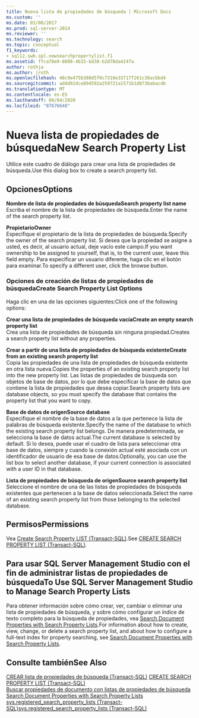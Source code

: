 ```yaml
---
title: Nueva lista de propiedades de búsqueda | Microsoft Docs
ms.custom: ''
ms.date: 03/08/2017
ms.prod: sql-server-2014
ms.reviewer: ''
ms.technology: search
ms.topic: conceptual
f1_keywords:
- sql12.swb.spl.newsearchpropertylist.f1
ms.assetid: ffca78e9-8608-4b15-bd38-b2d78da4247a
author: rothja
ms.author: jroth
ms.openlocfilehash: 48c9e475b380d5f0c7310e33717f261c38acbbd4
ms.sourcegitcommit: ad4d92dce894592a259721a1571b1d8736abacdb
ms.translationtype: MT
ms.contentlocale: es-ES
ms.lasthandoff: 08/04/2020
ms.locfileid: "87676648"
---
```

# <a name="new-search-property-list"></a><span data-ttu-id="d8007-102">Nueva lista de propiedades de búsqueda</span><span class="sxs-lookup"><span data-stu-id="d8007-102">New Search Property List</span></span>
  <span data-ttu-id="d8007-103">Utilice este cuadro de diálogo para crear una lista de propiedades de búsqueda.</span><span class="sxs-lookup"><span data-stu-id="d8007-103">Use this dialog box to create a search property list.</span></span>  
  
## <a name="options"></a><span data-ttu-id="d8007-104">Opciones</span><span class="sxs-lookup"><span data-stu-id="d8007-104">Options</span></span>  
 <span data-ttu-id="d8007-105">**Nombre de lista de propiedades de búsqueda**</span><span class="sxs-lookup"><span data-stu-id="d8007-105">**Search property list name**</span></span>  
 <span data-ttu-id="d8007-106">Escriba el nombre de la lista de propiedades de búsqueda.</span><span class="sxs-lookup"><span data-stu-id="d8007-106">Enter the name of the search property list.</span></span>  
  
 <span data-ttu-id="d8007-107">**Propietario**</span><span class="sxs-lookup"><span data-stu-id="d8007-107">**Owner**</span></span>  
 <span data-ttu-id="d8007-108">Especifique el propietario de la lista de propiedades de búsqueda.</span><span class="sxs-lookup"><span data-stu-id="d8007-108">Specify the owner of the search property list.</span></span> <span data-ttu-id="d8007-109">Si desea que la propiedad se asigne a usted, es decir, al usuario actual, deje vacío este campo.</span><span class="sxs-lookup"><span data-stu-id="d8007-109">If you want ownership to be assigned to yourself, that is, to the current user, leave this field empty.</span></span> <span data-ttu-id="d8007-110">Para especificar un usuario diferente, haga clic en el botón para examinar.</span><span class="sxs-lookup"><span data-stu-id="d8007-110">To specify a different user, click the browse button.</span></span>  
  
### <a name="create-search-property-list-options"></a><span data-ttu-id="d8007-111">Opciones de creación de listas de propiedades de búsqueda</span><span class="sxs-lookup"><span data-stu-id="d8007-111">Create Search Property List Options</span></span>  
 <span data-ttu-id="d8007-112">Haga clic en una de las opciones siguientes:</span><span class="sxs-lookup"><span data-stu-id="d8007-112">Click one of the following options:</span></span>  
  
 <span data-ttu-id="d8007-113">**Crear una lista de propiedades de búsqueda vacía**</span><span class="sxs-lookup"><span data-stu-id="d8007-113">**Create an empty search property list**</span></span>  
 <span data-ttu-id="d8007-114">Crea una lista de propiedades de búsqueda sin ninguna propiedad.</span><span class="sxs-lookup"><span data-stu-id="d8007-114">Creates a search property list without any properties.</span></span>  
  
 <span data-ttu-id="d8007-115">**Crear a partir de una lista de propiedades de búsqueda existente**</span><span class="sxs-lookup"><span data-stu-id="d8007-115">**Create from an existing search property list**</span></span>  
 <span data-ttu-id="d8007-116">Copia las propiedades de una lista de propiedades de búsqueda existente en otra lista nueva.</span><span class="sxs-lookup"><span data-stu-id="d8007-116">Copies the properties of an existing search property list into the new property list.</span></span> <span data-ttu-id="d8007-117">Las listas de propiedades de búsqueda son objetos de base de datos, por lo que debe especificar la base de datos que contiene la lista de propiedades que desea copiar.</span><span class="sxs-lookup"><span data-stu-id="d8007-117">Search property lists are database objects, so you must specify the database that contains the property list that you want to copy.</span></span>  
  
 <span data-ttu-id="d8007-118">**Base de datos de origen**</span><span class="sxs-lookup"><span data-stu-id="d8007-118">**Source database**</span></span>  
 <span data-ttu-id="d8007-119">Especifique el nombre de la base de datos a la que pertenece la lista de palabras de búsqueda existente.</span><span class="sxs-lookup"><span data-stu-id="d8007-119">Specify the name of the database to which the existing search property list belongs.</span></span> <span data-ttu-id="d8007-120">De manera predeterminada, se selecciona la base de datos actual.</span><span class="sxs-lookup"><span data-stu-id="d8007-120">The current database is selected by default.</span></span> <span data-ttu-id="d8007-121">Si lo desea, puede usar el cuadro de lista para seleccionar otra base de datos, siempre y cuando la conexión actual esté asociada con un identificador de usuario de esa base de datos.</span><span class="sxs-lookup"><span data-stu-id="d8007-121">Optionally, you can use the list box to select another database, if your current connection is associated with a user ID in that database.</span></span>  
  
 <span data-ttu-id="d8007-122">**Lista de propiedades de búsqueda de origen**</span><span class="sxs-lookup"><span data-stu-id="d8007-122">**Source search property list**</span></span>  
 <span data-ttu-id="d8007-123">Seleccione el nombre de una de las listas de propiedades de búsqueda existentes que pertenecen a la base de datos seleccionada.</span><span class="sxs-lookup"><span data-stu-id="d8007-123">Select the name of an existing search property list from those belonging to the selected database.</span></span>  
  
## <a name="permissions"></a><span data-ttu-id="d8007-124">Permisos</span><span class="sxs-lookup"><span data-stu-id="d8007-124">Permissions</span></span>  
 <span data-ttu-id="d8007-125">Vea [Create Search Property LIST &#40;Transact-SQL&#41;](/sql/t-sql/statements/create-search-property-list-transact-sql).</span><span class="sxs-lookup"><span data-stu-id="d8007-125">See [CREATE SEARCH PROPERTY LIST &#40;Transact-SQL&#41;](/sql/t-sql/statements/create-search-property-list-transact-sql).</span></span>  
  
## <a name="to-use-sql-server-management-studio-to-manage-search-property-lists"></a><span data-ttu-id="d8007-126">Para usar SQL Server Management Studio con el fin de administrar listas de propiedades de búsqueda</span><span class="sxs-lookup"><span data-stu-id="d8007-126">To Use SQL Server Management Studio to Manage Search Property Lists</span></span>  
 <span data-ttu-id="d8007-127">Para obtener información sobre cómo crear, ver, cambiar o eliminar una lista de propiedades de búsqueda, y sobre cómo configurar un índice de texto completo para la búsqueda de propiedades, vea [Search Document Properties with Search Property Lists](../relational-databases/search/search-document-properties-with-search-property-lists.md).</span><span class="sxs-lookup"><span data-stu-id="d8007-127">For information about how to create, view, change, or delete a search property list, and about how to configure a full-text index for property searching, see [Search Document Properties with Search Property Lists](../relational-databases/search/search-document-properties-with-search-property-lists.md).</span></span>  
  
## <a name="see-also"></a><span data-ttu-id="d8007-128">Consulte también</span><span class="sxs-lookup"><span data-stu-id="d8007-128">See Also</span></span>  
 <span data-ttu-id="d8007-129">[CREAR lista de propiedades de búsqueda &#40;Transact-SQL&#41;](/sql/t-sql/statements/create-search-property-list-transact-sql) </span><span class="sxs-lookup"><span data-stu-id="d8007-129">[CREATE SEARCH PROPERTY LIST &#40;Transact-SQL&#41;](/sql/t-sql/statements/create-search-property-list-transact-sql) </span></span>  
 <span data-ttu-id="d8007-130">[Buscar propiedades de documento con listas de propiedades de búsqueda](../relational-databases/search/search-document-properties-with-search-property-lists.md) </span><span class="sxs-lookup"><span data-stu-id="d8007-130">[Search Document Properties with Search Property Lists](../relational-databases/search/search-document-properties-with-search-property-lists.md) </span></span>  
 [<span data-ttu-id="d8007-131">sys.registered_search_property_lists &#40;Transact-SQL&#41;</span><span class="sxs-lookup"><span data-stu-id="d8007-131">sys.registered_search_property_lists &#40;Transact-SQL&#41;</span></span>](/sql/relational-databases/system-catalog-views/sys-registered-search-property-lists-transact-sql)  
  
  
